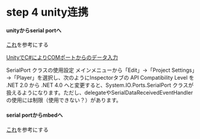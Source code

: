 # step 4 unity连携 

#### unityからserial portへ
[これ](https://teratail.com/questions/198853)を参考にする

[UnityでC#によりCOMポートからのデータ入力](https://tomosoft.jp/design/?p=7256)

SerialPort クラスの使用設定
メインメニューから「Edit」→「Project Settings」→「Player」を選択し、次のようにInspectorタブの API Compatibility Level を .NET 2.0  から .NET 4.0 へと変更すると、System.IO.Ports.SerialPort クラスが扱えるようになります。ただし、delegateやSerialDataReceivedEventHandlerの使用には制限（使用できない？）があります。



#### serial portからmbedへ
[これ]()を参考にする